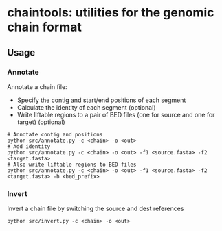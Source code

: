 # chaintools: utilities for the genomic chain format

## Usage

### Annotate
Annotate a chain file:
* Specify the contig and start/end positions of each segment
* Calculate the identity of each segment (optional)
* Write liftable regions to a pair of BED files (one for source and one for target) (optional)

```
# Annotate contig and positions
python src/annotate.py -c <chain> -o <out>
# Add identity
python src/annotate.py -c <chain> -o <out> -f1 <source.fasta> -f2 <target.fasta>
# Also write liftable regions to BED files
python src/annotate.py -c <chain> -o <out> -f1 <source.fasta> -f2 <target.fasta> -b <bed_prefix>
```


### Invert
Invert a chain file by switching the source and dest references

```
python src/invert.py -c <chain> -o <out>
```
